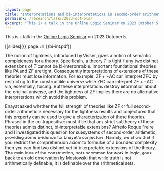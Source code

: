 ```yaml
---
layout: page
title: "Interpretations and bi-interpretations in second-order arithmetic"
permalink: /research/talks/2023-oct-ols/
excerpt: "This is a talk in the Online Logic Seminar on 2023 October 5..."	
---
```


This is a talk in the [Online Logic Seminar](http://lagrange.math.siu.edu/calvert/OnlineLogicSeminar.html) on 2023 October 5.

[[slides]({{ page.url }}bi-int.pdf)]

The notion of tightness, introduced by Visser, gives a notion of semantic completeness for a theory. Specifically, a theory *T* is tight if any two distinct extensions of *T* cannot be bi-interpretable. Important foundational theories like PA and ZF are tight. Consequently interpretations of extensions of these theories must lose information. For example, ZF + ¬AC can interpret ZFC by restricting to the constructible universe while ZFC can interpret ZF + ¬AC via, essentially, forcing. But these interpretations destroy information about the original universe, and the tightness of ZF implies there are no alternative interpretations which avoid this problem.

Enayat asked whether the full strength of theories like ZF or full second-order arithmetic is necessary for the tightness results and conjectured that this property can be used to give a characterization of these theories. Phrased in the contrapositive: must it be that any strict subtheory of these theories admits distinct, bi-interpretable extensions? Alfredo Roque Freire and I investigated this question for subsystems of second-order arithmetic, providing some evidence for Enayat's conjecture. Namely, we show that if you restrict the comprehension axiom to formulae of a bounded complexity then you can find two distinct yet bi-interpretable extensions of the theory. The main idea of the construction, not uncommon for work in logic, goes back to an old observation by Mostowski that while truth is not arithmetically definable, it is definable over the arithmetical sets.
